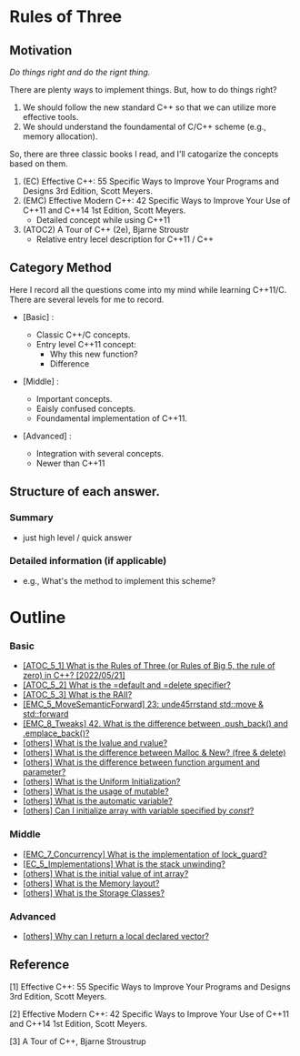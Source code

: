 # Rules of Three
## Motivation
*Do things right and do the rignt thing.*

There are plenty ways to implement things. But, how to do things right? 

1. We should follow the new standard C++ so that we can utilize more effective tools.
2. We should understand the foundamental of C/C++ scheme (e.g., memory allocation).

So, there are three classic books I read, and I'll catogarize the concepts based on them.

1. (EC) Effective C++: 55 Specific Ways to Improve Your Programs and Designs 3rd Edition, Scott Meyers. 
2. (EMC) Effective Modern C++: 42 Specific Ways to Improve Your Use of C++11 and C++14 1st Edition, Scott Meyers.
    - Detailed concept while using C++11
3. (ATOC2) A Tour of C++ (2e), Bjarne Stroustr
    - Relative entry lecel description for C++11 / C++

## Category Method
Here I record all the questions come into my mind while learning C++11/C. There are several levels for me to record.

- [Basic] :
    - Classic C++/C concepts.
    - Entry level C++11 concept: 
        - Why this new function?
        - Difference

- [Middle] :
    - Important concepts.
    - Eaisly confused concepts.
    - Foundamental implementation of C++11.

- [Advanced] :
    - Integration with several concepts.
    - Newer than C++11


## Structure of each answer.
### Summary
- just high level / quick answer
### Detailed information (if applicable)
- e.g., What's the method to implement this scheme?

# Outline
### Basic
- [[ATOC_5_1] What is the Rules of Three (or Rules of Big 5, the rule of zero) in C++? [2022/05/21]](/4_EfectiveCplusplus/ATOC_5_EssentialOperstions/1_RulesOfThree.md)
- [[ATOC_5_2] What is the =default and =delete specifier?](/4_EfectiveCplusplus/ATOC_5_EssentialOperstions/2_DefaultAndDelete.md)
- [[ATOC_5_3] What is the RAII?](/4_EfectiveCplusplus/ATOC_5_EssentialOperstions/RAII.md)
- [[EMC_5_MoveSemanticForward] 23: unde45rrstand std::move & std::forward](EMC_5_RvalueReference_MoveSemantic_PerfectForwarding/23_Understand_move_and_forward.md)
- [[EMC_8_Tweaks] 42. What is the difference between .push_back() and .emplace_back()?](EMC_8_Tweaks/Diff_emplace_back_push_back.md)
- [[others] What is the lvalue and rvalue?](others/left_value_right_value.md)
- [[others] What is the difference between Malloc & New? (free & delete)](others/Diff_New_Malloc.md)
- [[others] What is the difference between function argument and parameter?](others/Diff_function_argument_parameter.md)
- [[others] What is the Uniform Initialization?](others/UniformInitialization.md)
- [[others] What is the usage of mutable?](others/UsageOfMutable.md)
- [[others] What is the automatic variable?](others/WhatIsAutomaticVariable.md)
- [[others] Can I initialize array with variable specified by *const*?](/4_EfectiveCplusplus/others/CanI_InitializeArrayWithVariable.md)

### Middle
- [[EMC_7_Concurrency] What is the implementation of lock_guard?](EMC_7_ConcurrencyAPI/ImplementationOf_lock_gurad.md)
- [[EC_5_Implementations] What is the stack unwinding?](/4_EfectiveCplusplus/EC_5_Implementations/WhatIsStackUnwinding.md)
- [[others] What is the initial value of int array?](others/InitialValueOfArray.md)
- [[others] What is the Memory layout?](others/MemoryLayout.md)
- [[others] What is the Storage Classes?](others/StorageClasses.md)


### Advanced
- [[others] Why can I return a local declared vector?](others/WhyCanIReturnLocalDeclarecVector.md)

## Reference
[1] Effective C++: 55 Specific Ways to Improve Your Programs and Designs 3rd Edition, Scott Meyers.

[2] Effective Modern C++: 42 Specific Ways to Improve Your Use of C++11 and C++14 1st Edition, Scott Meyers.

[3] A Tour of C++, Bjarne Stroustrup
